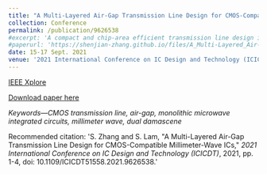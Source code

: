 ```yaml
---
title: "A Multi-Layered Air-Gap Transmission Line Design for CMOS-Compatible Millimeter-Wave ICs"
collection: Conference
permalink: /publication/9626538
#excerpt: 'A compact and chip-area efficient transmission line design is proposed for monolithic millimeter-wave integrated circuits.'
#paperurl: 'https://shenjian-zhang.github.io/files/A_Multi-Layered_Air-Gap_Transmission_Line_Design_for_CMOS-Compatible_Millimeter-Wave_ICs.pdf'
date: 15-17 Sept. 2021
venue: '2021 International Conference on IC Design and Technology (ICICDT)'
---
```


[IEEE Xplore](https://ieeexplore.ieee.org/document/9626538)

[Download paper here](https://shenjian-zhang.github.io/files/A_Multi-Layered_Air-Gap_Transmission_Line_Design_for_CMOS-Compatible_Millimeter-Wave_ICs.pdf)

<i>Keywords—CMOS transmission line, air-gap, monolithic microwave integrated circuits, millimeter wave, dual damascene</i>

Recommended citation: 'S. Zhang and S. Lam, "A Multi-Layered Air-Gap Transmission Line Design for CMOS-Compatible Millimeter-Wave ICs," <i>2021 International Conference on IC Design and Technology (ICICDT)</i>, 2021, pp. 1-4, doi: 10.1109/ICICDT51558.2021.9626538.'
